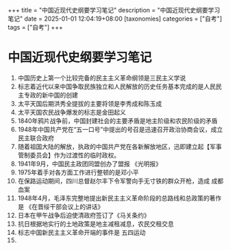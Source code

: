 +++
title = "中国近现代史纲要学习笔记"
description = "中国近现代史纲要学习笔记"
date = 2025-01-01 12:04:19+08:00
[taxonomies]
categories = ["自考"]
tags = ["自考"]
+++

<!-- more -->
# 中国近现代史纲要学习笔记

1. 中国历史上第一个比较完备的民主主义革命纲领是三民主义学说
2. 标志着近代以来中国争取民族独立和人民解放的历史任务基本完成的是人民民主专政的新中国的创建
3. 太平天国后期洪秀全提拔的主要将领是李秀成和陈玉成
4. 太平天国农民战争爆发的标志是金田起义
5. 1840年鸦片战争前，中国封建社会的主要矛盾是地主阶级和农民阶级的矛盾
6. 1948年中国共产党在“五一口号”中提出的号召是迅速召开政治协商会议，成立民主联合政府
7. 随着祖国大陆的解放，执政的中国共产党在各新解放地区，迅即建立起【军事管制委员会】作为过渡性的临时政权。
8. 1941年9月，中国民主政团同盟创办了盟报 《光明报》
9. 1975年着手对各方面工作进行整顿的是邓小平
10. 在保路运动期间，四川总督赵尔丰下令军警向手无寸铁的群众开枪，造成 成都血案
11. 1948年4月，毛泽东完整地提出新民主主义革命阶段的总路线和总政策的著作是 《在晋绥干部会议上的讲话》
12. 日本在甲午战争后迫使清政府签订了《马关条约》
13. 抗日根据地实行的土地政策是地主减租减息，农民交租交息
14. 标志中国新民主主义革命开端的事件是 五四运动
15.
